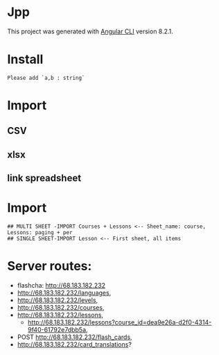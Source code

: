 # Jpp

This project was generated with [Angular CLI](https://github.com/angular/angular-cli) version 8.2.1.
# Install
    Please add `a,b : string`
# Import
## CSV
## xlsx
## link spreadsheet

# Import 
    ## MULTI SHEET -IMPORT Courses + Lessons <-- Sheet_name: course, Lessons: paging + per
    ## SINGLE SHEET-IMPORT Lesson <-- First sheet, all items
# Server routes:
* flashcha: http://68.183.182.232
* http://68.183.182.232/languages,
* http://68.183.182.232/levels,
* http://68.183.182.232/courses,
* http://68.183.182.232/lessons,
    - http://68.183.182.232/lessons?course_id=dea9e26a-d2f0-4314-9f40-61792e7dbb5a,
* POST http://68.183.182.232/flash_cards,
* http://68.183.182.232/card_translations?